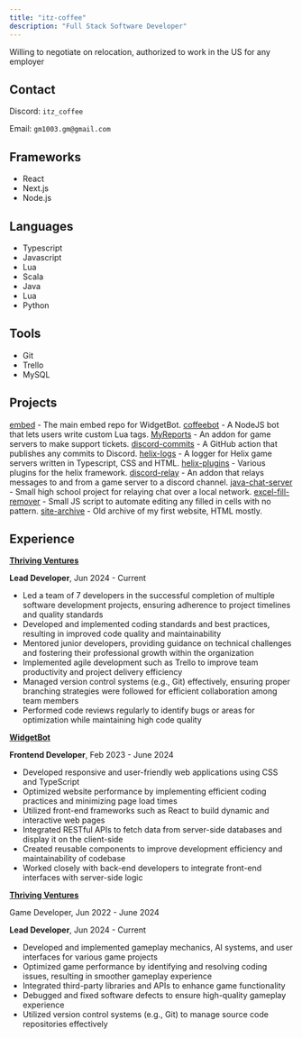 ```yaml
---
title: "itz-coffee"
description: "Full Stack Software Developer"
---
```

Willing to negotiate on relocation, authorized to work in the US for any employer

## Contact
Discord: `itz_coffee`

Email: `gm1003.gm@gmail.com`

## Frameworks
- React
- Next.js
- Node.js

## Languages
- Typescript
- Javascript
- Lua
- Scala
- Java
- Lua
- Python

## Tools
- Git
- Trello
- MySQL

## Projects
[embed](https://github.com/widgetbot-io/embed) - The main embed repo for WidgetBot.
[coffeebot](https://github.com/itz-coffee/coffeebot) - A NodeJS bot that lets users write custom Lua tags.
[MyReports](https://github.com/itz-coffee/MyReports) - An addon for game servers to make support tickets.
[discord-commits](https://github.com/itz-coffee/discord-commits) - A GitHub action that publishes any commits to Discord.
[helix-logs](https://github.com/itz-coffee/helix-logs) - A logger for Helix game servers written in Typescript, CSS and HTML.
[helix-plugins](https://github.com/itz-coffee/helix-plugins) - Various plugins for the helix framework.
[discord-relay](https://github.com/itz-coffee/discord-relay) - An addon that relays messages to and from a game server to a discord channel.
[java-chat-server](https://github.com/itz-coffee/java-chat-server) - Small high school project for relaying chat over a local network.
[excel-fill-remover](https://github.com/itz-coffee/excel-fill-remover) - Small JS script to automate editing any filled in cells with no pattern.
[site-archive](https://github.com/itz-coffee/site-archive) - Old archive of my first website, HTML mostly.



## Experience
[**Thriving Ventures**](https://thrivingventures.com/)

**Lead Developer**, Jun 2024 - Current
<!-- ![tv_logo](assets/tv_logo.jpg) -->
- Led a team of 7 developers in the successful completion of multiple software development projects, ensuring adherence to project timelines and quality standards
- Developed and implemented coding standards and best practices, resulting in improved code quality and maintainability
- Mentored junior developers, providing guidance on technical challenges and fostering their professional growth within the organization
- Implemented agile development such as Trello to improve team productivity and project delivery efficiency
- Managed version control systems (e.g., Git) effectively, ensuring proper branching strategies were followed for efficient collaboration among team members
- Performed code reviews regularly to identify bugs or areas for optimization while maintaining high code quality

[**WidgetBot**](https://widgetbot.io/)

**Frontend Developer**, Feb 2023 - June 2024
<!-- ![wb_logo](assets/wb_logo.jpg) -->
- Developed responsive and user-friendly web applications using CSS and TypeScript
- Optimized website performance by implementing efficient coding practices and minimizing page load times
- Utilized front-end frameworks such as React to build dynamic and interactive web pages
- Integrated RESTful APIs to fetch data from server-side databases and display it on the client-side
- Created reusable components to improve development efficiency and maintainability of codebase
- Worked closely with back-end developers to integrate front-end interfaces with server-side logic

[**Thriving Ventures**](https://thrivingventures.com/)

Game Developer, Jun 2022 - June 2024

**Lead Developer**, Jun 2024 - Current
<!-- ![tv_logo](assets/tv_logo.jpg) -->
- Developed and implemented gameplay mechanics, AI systems, and user interfaces for various game projects
- Optimized game performance by identifying and resolving coding issues, resulting in smoother gameplay experience
- Integrated third-party libraries and APIs to enhance game functionality
- Debugged and fixed software defects to ensure high-quality gameplay experience
- Utilized version control systems (e.g., Git) to manage source code repositories effectively
